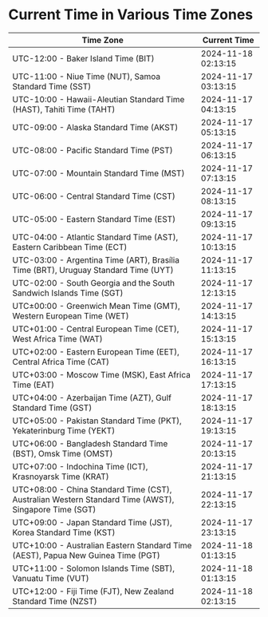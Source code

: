 # Current Time in Various Time Zones

| Time Zone | Current Time |
|-----------|--------------|
| UTC-12:00 - Baker Island Time (BIT) | 2024-11-18 02:13:15 |
| UTC-11:00 - Niue Time (NUT), Samoa Standard Time (SST) | 2024-11-17 03:13:15 |
| UTC-10:00 - Hawaii-Aleutian Standard Time (HAST), Tahiti Time (TAHT) | 2024-11-17 04:13:15 |
| UTC-09:00 - Alaska Standard Time (AKST) | 2024-11-17 05:13:15 |
| UTC-08:00 - Pacific Standard Time (PST) | 2024-11-17 06:13:15 |
| UTC-07:00 - Mountain Standard Time (MST) | 2024-11-17 07:13:15 |
| UTC-06:00 - Central Standard Time (CST) | 2024-11-17 08:13:15 |
| UTC-05:00 - Eastern Standard Time (EST) | 2024-11-17 09:13:15 |
| UTC-04:00 - Atlantic Standard Time (AST), Eastern Caribbean Time (ECT) | 2024-11-17 10:13:15 |
| UTC-03:00 - Argentina Time (ART), Brasília Time (BRT), Uruguay Standard Time (UYT) | 2024-11-17 11:13:15 |
| UTC-02:00 - South Georgia and the South Sandwich Islands Time (SGT) | 2024-11-17 12:13:15 |
| UTC±00:00 - Greenwich Mean Time (GMT), Western European Time (WET) | 2024-11-17 14:13:15 |
| UTC+01:00 - Central European Time (CET), West Africa Time (WAT) | 2024-11-17 15:13:15 |
| UTC+02:00 - Eastern European Time (EET), Central Africa Time (CAT) | 2024-11-17 16:13:15 |
| UTC+03:00 - Moscow Time (MSK), East Africa Time (EAT) | 2024-11-17 17:13:15 |
| UTC+04:00 - Azerbaijan Time (AZT), Gulf Standard Time (GST) | 2024-11-17 18:13:15 |
| UTC+05:00 - Pakistan Standard Time (PKT), Yekaterinburg Time (YEKT) | 2024-11-17 19:13:15 |
| UTC+06:00 - Bangladesh Standard Time (BST), Omsk Time (OMST) | 2024-11-17 20:13:15 |
| UTC+07:00 - Indochina Time (ICT), Krasnoyarsk Time (KRAT) | 2024-11-17 21:13:15 |
| UTC+08:00 - China Standard Time (CST), Australian Western Standard Time (AWST), Singapore Time (SGT) | 2024-11-17 22:13:15 |
| UTC+09:00 - Japan Standard Time (JST), Korea Standard Time (KST) | 2024-11-17 23:13:15 |
| UTC+10:00 - Australian Eastern Standard Time (AEST), Papua New Guinea Time (PGT) | 2024-11-18 01:13:15 |
| UTC+11:00 - Solomon Islands Time (SBT), Vanuatu Time (VUT) | 2024-11-18 01:13:15 |
| UTC+12:00 - Fiji Time (FJT), New Zealand Standard Time (NZST) | 2024-11-18 02:13:15 |
